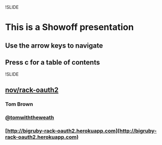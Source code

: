 !SLIDE
# This is a Showoff presentation
## Use the arrow keys to navigate
## Press c for a table of contents

!SLIDE 
## [nov/rack-oauth2](https://github.com/nov/rack-oauth2)


### Tom Brown
### [@tomwiththeweath](http://twitter.com/tomwiththeweath)
### [http://bigruby-rack-oauth2.herokuapp.com](http://bigruby-rack-oauth2.herokuapp.com)

